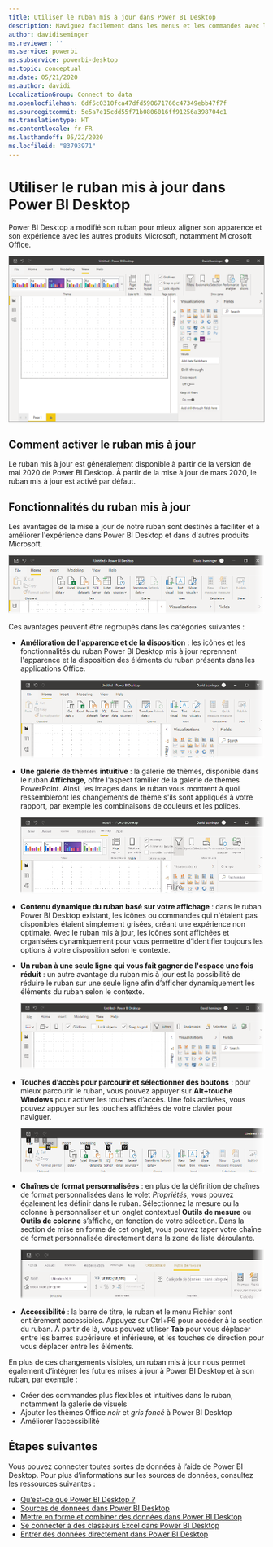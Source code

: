 ```yaml
---
title: Utiliser le ruban mis à jour dans Power BI Desktop
description: Naviguez facilement dans les menus et les commandes avec le nouveau ruban de Power BI Desktop
author: davidiseminger
ms.reviewer: ''
ms.service: powerbi
ms.subservice: powerbi-desktop
ms.topic: conceptual
ms.date: 05/21/2020
ms.author: davidi
LocalizationGroup: Connect to data
ms.openlocfilehash: 6df5c0310fca47dfd590671766c47349ebb47f7f
ms.sourcegitcommit: 5e5a7e15cdd55f71b0806016ff91256a398704c1
ms.translationtype: HT
ms.contentlocale: fr-FR
ms.lasthandoff: 05/22/2020
ms.locfileid: "83793971"
---
```

# <a name="use-the-updated-ribbon-in-power-bi-desktop"></a>Utiliser le ruban mis à jour dans Power BI Desktop

Power BI Desktop a modifié son ruban pour mieux aligner son apparence et son expérience avec les autres produits Microsoft, notamment Microsoft Office.

![Nouveau ruban dans Power BI Desktop](media/desktop-ribbon/desktop-ribbon-02.png)

## <a name="how-to-enable-the-updated-ribbon"></a>Comment activer le ruban mis à jour

Le ruban mis à jour est généralement disponible à partir de la version de mai 2020 de Power BI Desktop. À partir de la mise à jour de mars 2020, le ruban mis à jour est activé par défaut. 

## <a name="features-of-the-updated-ribbon"></a>Fonctionnalités du ruban mis à jour

Les avantages de la mise à jour de notre ruban sont destinés à faciliter et à améliorer l'expérience dans Power BI Desktop et dans d'autres produits Microsoft. 

![Nouveau ruban dans Power BI Desktop](media/desktop-ribbon/desktop-ribbon-03.png)

Ces avantages peuvent être regroupés dans les catégories suivantes :

* **Amélioration de l'apparence et de la disposition** : les icônes et les fonctionnalités du ruban Power BI Desktop mis à jour reprennent l'apparence et la disposition des éléments du ruban présents dans les applications Office.

    ![Meilleure apparence](media/desktop-ribbon/desktop-ribbon-04.png)

* **Une galerie de thèmes intuitive** : la galerie de thèmes, disponible dans le ruban **Affichage**, offre l'aspect familier de la galerie de thèmes PowerPoint. Ainsi, les images dans le ruban vous montrent à quoi ressembleront les changements de thème s'ils sont appliqués à votre rapport, par exemple les combinaisons de couleurs et les polices. 

    ![Thèmes améliorés](media/desktop-ribbon/desktop-ribbon-05.png)

* **Contenu dynamique du ruban basé sur votre affichage** : dans le ruban Power BI Desktop existant, les icônes ou commandes qui n'étaient pas disponibles étaient simplement grisées, créant une expérience non optimale. Avec le ruban mis à jour, les icônes sont affichées et organisées dynamiquement pour vous permettre d’identifier toujours les options à votre disposition selon le contexte.

* **Un ruban à une seule ligne qui vous fait gagner de l'espace une fois réduit** : un autre avantage du ruban mis à jour est la possibilité de réduire le ruban sur une seule ligne afin d’afficher dynamiquement les éléments du ruban selon le contexte. 

    ![Ruban réduit](media/desktop-ribbon/desktop-ribbon-06.png)

* **Touches d’accès pour parcourir et sélectionner des boutons** : pour mieux parcourir le ruban, vous pouvez appuyer sur **Alt+touche Windows** pour activer les touches d’accès. Une fois activées, vous pouvez appuyer sur les touches affichées de votre clavier pour naviguer.

    ![Touches d’accès](media/desktop-ribbon/desktop-ribbon-07.png)

* **Chaînes de format personnalisées** : en plus de la définition de chaînes de format personnalisées dans le volet *Propriétés*, vous pouvez également les définir dans le ruban. Sélectionnez la mesure ou la colonne à personnaliser et un onglet contextuel **Outils de mesure** ou **Outils de colonne** s’affiche, en fonction de votre sélection. Dans la section de mise en forme de cet onglet, vous pouvez taper votre chaîne de format personnalisée directement dans la zone de liste déroulante.

    ![Chaînes de format personnalisées](media/desktop-ribbon/desktop-ribbon-08.png)

* **Accessibilité** : la barre de titre, le ruban et le menu Fichier sont entièrement accessibles. Appuyez sur Ctrl+F6 pour accéder à la section du ruban. À partir de là, vous pouvez utiliser **Tab** pour vous déplacer entre les barres supérieure et inférieure, et les touches de direction pour vous déplacer entre les éléments.


En plus de ces changements visibles, un ruban mis à jour nous permet également d’intégrer les futures mises à jour à Power BI Desktop et à son ruban, par exemple :

* Créer des commandes plus flexibles et intuitives dans le ruban, notamment la galerie de visuels
* Ajouter les thèmes Office *noir* et *gris foncé* à Power BI Desktop
* Améliorer l’accessibilité


## <a name="next-steps"></a>Étapes suivantes
Vous pouvez connecter toutes sortes de données à l’aide de Power BI Desktop. Pour plus d’informations sur les sources de données, consultez les ressources suivantes :

* [Qu’est-ce que Power BI Desktop ?](../fundamentals/desktop-what-is-desktop.md)
* [Sources de données dans Power BI Desktop](../connect-data/desktop-data-sources.md)
* [Mettre en forme et combiner des données dans Power BI Desktop](../connect-data/desktop-shape-and-combine-data.md)
* [Se connecter à des classeurs Excel dans Power BI Desktop](../connect-data/desktop-connect-excel.md)   
* [Entrer des données directement dans Power BI Desktop](../connect-data/desktop-enter-data-directly-into-desktop.md)   

